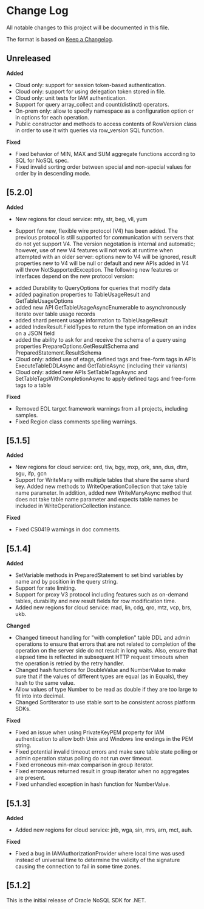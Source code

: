 # Change Log

All notable changes to this project will be documented in this file.

The format is based on [Keep a Changelog](http://keepachangelog.com/).

## Unreleased

**Added**

* Cloud only: support for session token-based authentication.
* Cloud only: support for using delegation token stored in file.
* Cloud only: unit tests for IAM authentication.
* Support for query array_collect and count(distinct) operators.
* On-prem only: allow to specify namespace as a configuration option or in
options for each operation.
* Public constructor and methods to access contents of RowVersion class in
order to use it with queries via row_version SQL function.

**Fixed**

* Fixed behavior of MIN, MAX and SUM aggregate functions according to SQL
for NoSQL spec.
* Fixed invalid sorting order between special and non-special values for
order by in descending mode.

## [5.2.0]

**Added**

* New regions for cloud service: mty, str, beg, vll, yum

* Support for new, flexible wire protocol (V4) has been added. The previous
protocol is still supported for communication with servers that do not yet
support V4. The version negotation is internal and automatic; however, use
of new V4 features will not work at runtime when attempted with an older
server: options new to V4 will be ignored, result properties new to V4 will be
null or default and new APIs added in V4 will throw NotSupportedException.
The following new features or interfaces depend on the new protocol version:
 - added Durability to QueryOptions for queries that modify data
 - added pagination properties to TableUsageResult and GetTableUsageOptions
 - added new API GetTableUsageAsyncEnumerable to asynchronously iterate over
table usage records
 - added shard percent usage information to TableUsageResult
 - added IndexResult.FieldTypes to return the type information on an index on
a JSON field
 - added the ability to ask for and receive the schema of a query using
properties PrepareOptions.GetResultSchema and PreparedStatement.ResultSchema
 - Cloud only: added use of etags, defined tags and free-form tags in APIs
ExecuteTableDDLAsync and GetTableAsync (including their variants)
 - Cloud only: added new APIs SetTableTagsAsync and
SetTableTagsWithCompletionAsync to apply defined tags and free-form tags to a
table

**Fixed**

* Removed EOL target framework warnings from all projects, including samples.
* Fixed Region class comments spelling warnings.

## [5.1.5]

**Added**

* New regions for cloud service: ord, tiw, bgy, mxp, ork, snn,
  dus, dtm, sgu, ifp, gcn
* Support for WriteMany with multiple tables that share the same shard key.
Added new methods to WriteOperationCollection that take table name parameter.
In addition, added new WriteManyAsync method that does not take table name
parameter and expects table names be included in WriteOperationCollection
instance.

**Fixed**

* Fixed CS0419 warnings in doc comments.

## [5.1.4]

**Added**

* SetVariable methods in PreparedStatement to set bind variables by name and
by position in the query string.
* Support for rate limiting.
* Support for proxy V3 protocol including features such as on-demand tables,
durability and new result fields for row modification time.
* Added new regions for cloud service: mad, lin, cdg, qro, mtz, vcp, brs, ukb.

**Changed**

* Changed timeout handling for "with completion" table DDL and admin
operations to ensure that errors that are not related to completion of the
operation on the server side do not result in long waits.  Also, ensure that
elapsed time is reflected in subsequent HTTP request timeouts when the
operation is retried by the retry handler.
* Changed hash functions for DoubleValue and NumberValue to make sure that if
the values of different types are equal (as in Equals), they hash to the same
value.
* Allow values of type Number to be read as double if they are too large to
fit into into decimal.
* Changed SortIterator to use stable sort to be consistent across platform
SDKs.

**Fixed**

* Fixed an issue when using PrivateKeyPEM property for IAM authentication to
allow both Unix and Windows line endings in the PEM string.
* Fixed potential invalid timeout errors and make sure table state polling or
admin operation status polling do not run over timeout.
* Fixed erroneous min-max comparison in group iterator.
* Fixed erroneous returned result in group iterator when no aggregates are
present.
* Fixed unhandled exception in hash function for NumberValue.

## [5.1.3]

**Added**

* Added new regions for cloud service: jnb, wga, sin, mrs, arn, mct, auh.

**Fixed**

* Fixed a bug in IAMAuthorizationProvider where local time was used instead of
universal time to determine the validity of the signature causing the
connection to fail in some time zones.

## [5.1.2]

This is the initial release of Oracle NoSQL SDK for .NET.
